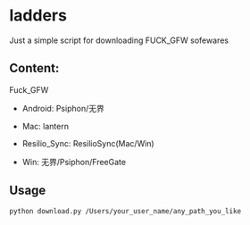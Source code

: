# ladders
Just a simple script for downloading FUCK_GFW sofewares

## Content:

Fuck_GFW
 - Android: Psiphon/无界

 - Mac: lantern

 - Resilio_Sync: ResilioSync(Mac/Win)

 - Win: 无界/Psiphon/FreeGate

 ## Usage

`python download.py /Users/your_user_name/any_path_you_like`

